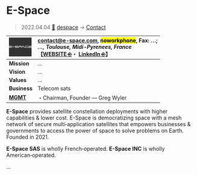 # E-Space
> 2022.04.04 [🚀](../../../index/index.md) [despace](../index.md) → [Contact](../contact.md)

|[![](../f/contact/e/e_space_logo1_thumb.webp)](../f/contact/e/e_space_logo1.webp)|<contact@e-space.com>, <mark>noworkphone</mark>, Fax: …;<br> *…, Toulouse, Midi-Pyrenees, France*<br> 【[WEBSITE ⎆](https://www.e-space.com/)・ [LinkedIn ⎆](https://www.linkedin.com/company/e-space-group)】|
|:-|:-|
|**Mission**|…|
|**Vision**|…|
|**Values**|…|
|**Business**|Telecom sats|
|**[MGMT](../mgmt.md)**|・Chairman, Founder — Greg Wyler|

**E-Space** provides satellite constellation deployments with higher capabilities & lower cost. E-Space is democratizing space with a mesh network of secure multi‑application satellites that empowers businesses & governments to access the power of space to solve problems on Earth. Founded in 2021.

**E-Space SAS** is wholly French‑operated. **E-Space INC** is wholly American‑operated.

<p style="page-break-after:always"> </p>

…
